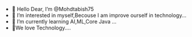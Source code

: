 - 👋 Hello Dear, I’m @Mohdtabish75
- 👀 I’m interested in myself,Becouse I am improve ourself in technology...
- 🌱 I’m currently learning AI,ML,Core Java ...
- 💞We love Technology....

<!---
Mohdtabish75/Mohdtabish75 is a ✨ special ✨ repository because its `README.md` (this file) appears on your GitHub profile.
You can click the Preview link to take a look at your changes.
--->
